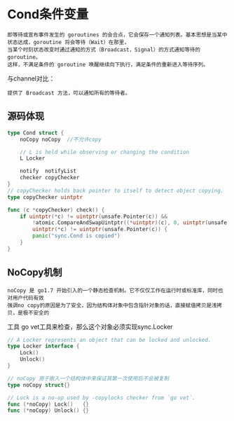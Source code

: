 # Cond条件变量

    即等待或宣布事件发生的 goroutines 的会合点，它会保存一个通知列表。基本思想是当某中状态达成，goroutine 将会等待（Wait）在那里，
    当某个时刻状态改变时通过通知的方式（Broadcast，Signal）的方式通知等待的 goroutine。
    这样，不满足条件的 goroutine 唤醒继续向下执行，满足条件的重新进入等待序列。
与channel对比：

    提供了 Broadcast 方法，可以通知所有的等待者。

## 源码体现
```go
type Cond struct {
    noCopy noCopy  //不允许copy

    // L is held while observing or changing the condition
    L Locker

    notify  notifyList
    checker copyChecker
}
// copyChecker holds back pointer to itself to detect object copying.
type copyChecker uintptr

func (c *copyChecker) check() {
    if uintptr(*c) != uintptr(unsafe.Pointer(c)) &&
        !atomic.CompareAndSwapUintptr((*uintptr)(c), 0, uintptr(unsafe.Pointer(c))) &&
        uintptr(*c) != uintptr(unsafe.Pointer(c)) {
        panic("sync.Cond is copied")
    }
}
```
## NoCopy机制
    noCopy 是 go1.7 开始引入的一个静态检查机制。它不仅仅工作在运行时或标准库，同时也对用户代码有效
    强调no copy的原因是为了安全，因为结构体对象中包含指针对象的话，直接赋值拷贝是浅拷贝，是极不安全的

工具
    go vet工具来检查，那么这个对象必须实现sync.Locker
```go
// A Locker represents an object that can be locked and unlocked.
type Locker interface {
    Lock()
    Unlock()
}

// noCopy 用于嵌入一个结构体中来保证其第一次使用后不会被复制
type noCopy struct{}

// Lock is a no-op used by -copylocks checker from `go vet`.
func (*noCopy) Lock()   {}
func (*noCopy) Unlock() {}
```
